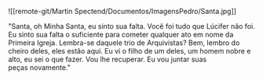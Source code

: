 ![[remote-git/Martin Spectend/Documentos/ImagensPedro/Santa.jpg]]

"Santa, oh Minha Santa, eu sinto sua falta. Você foi tudo que Lúcifer não foi. Eu sinto sua falta o suficiente para cometer qualquer ato em nome da Primeira Igreja. Lembra-se daquele trio de Arquivistas? Bem, lembro do cheiro deles, eles estão aqui. Eu vi o filho de um deles, um homem nobre e alto, eu sei o que fazer. Vou lhe recuperar. Eu vou juntar suas peças novamente."